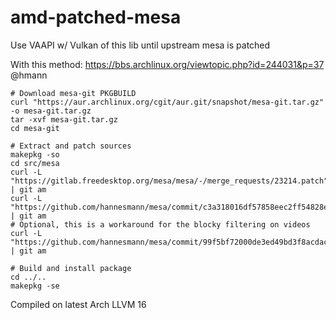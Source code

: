 # amd-patched-mesa
Use VAAPI w/ Vulkan of this lib until upstream mesa is patched

With this method: https://bbs.archlinux.org/viewtopic.php?id=244031&p=37 @hmann
```shell
# Download mesa-git PKGBUILD
curl "https://aur.archlinux.org/cgit/aur.git/snapshot/mesa-git.tar.gz" -o mesa-git.tar.gz
tar -xvf mesa-git.tar.gz
cd mesa-git

# Extract and patch sources
makepkg -so
cd src/mesa
curl -L "https://gitlab.freedesktop.org/mesa/mesa/-/merge_requests/23214.patch" | git am
curl -L "https://github.com/hannesmann/mesa/commit/c3a318016df57858eec2ff54828e01f9bd43744a.patch" | git am
# Optional, this is a workaround for the blocky filtering on videos
curl -L "https://github.com/hannesmann/mesa/commit/99f5bf72000de3ed49bd3f8acdac1bd162361986.patch" | git am

# Build and install package
cd ../..
makepkg -se
```

Compiled on latest Arch LLVM 16
